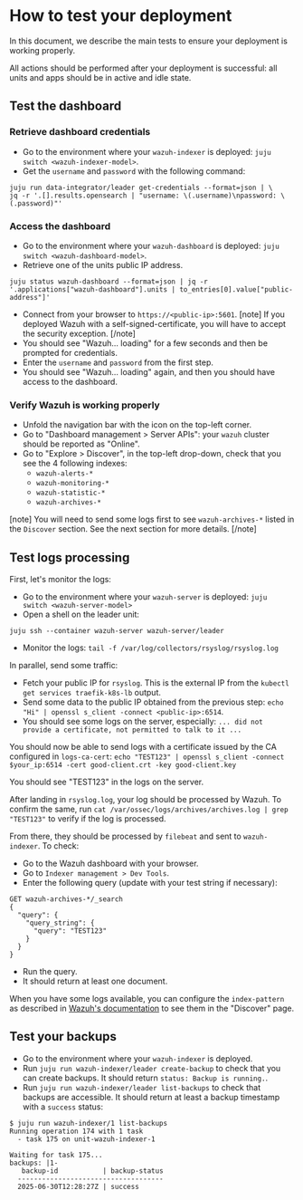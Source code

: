 # How to test your deployment

In this document, we describe the main tests to ensure your deployment is working properly.

All actions should be performed after your deployment is successful: all units and apps should be in active and idle state.

## Test the dashboard

### Retrieve dashboard credentials

- Go to the environment where your `wazuh-indexer` is deployed: `juju switch <wazuh-indexer-model>`.
- Get the `username` and `password` with the following command:

```shell
juju run data-integrator/leader get-credentials --format=json | \
jq -r '.[].results.opensearch | "username: \(.username)\npassword: \(.password)"'
```

### Access the dashboard

- Go to the environment where your `wazuh-dashboard` is deployed: `juju switch <wazuh-dashboard-model>`.
- Retrieve one of the units public IP address.

```
juju status wazuh-dashboard --format=json | jq -r '.applications["wazuh-dashboard"].units | to_entries[0].value["public-address"]'
```

- Connect from your browser to `https://<public-ip>:5601`.
[note]
If you deployed Wazuh with a self-signed-certificate, you will have to accept the security exception.
[/note]
- You should see "Wazuh... loading" for a few seconds and then be prompted for credentials.
- Enter the `username` and `password` from the first step.
- You should see "Wazuh... loading" again, and then you should have access to the dashboard.

### Verify Wazuh is working properly

- Unfold the navigation bar with the icon on the top-left corner.
- Go to "Dashboard management > Server APIs": your `wazuh` cluster should be reported as "Online".
- Go to "Explore > Discover", in the top-left drop-down, check that you see the 4 following indexes:
  - `wazuh-alerts-*`
  - `wazuh-monitoring-*`
  - `wazuh-statistic-*`
  - `wazuh-archives-*` 
  
[note]
You will need to send some logs first to see `wazuh-archives-*` listed in the `Discover` section. See the next section for more details.
[/note]

## Test logs processing

First, let's monitor the logs:

- Go to the environment where your `wazuh-server` is deployed: `juju switch <wazuh-server-model>`
- Open a shell on the leader unit:
```
juju ssh --container wazuh-server wazuh-server/leader
```
- Monitor the logs: `tail -f /var/log/collectors/rsyslog/rsyslog.log`

In parallel, send some traffic:

- Fetch your public IP for `rsyslog`. This is the external IP from the `kubectl get services traefik-k8s-lb` output.
- Send some data to the public IP obtained from the previous step: `echo "Hi" | openssl s_client -connect <public-ip>:6514`.
- You should see some logs on the server, especially: `... did not provide a certificate, not permitted to talk to it ...`

You should now be able to send logs with a certificate issued by the CA configured in `logs-ca-cert`:
`echo "TEST123" | openssl s_client -connect $your_ip:6514 -cert good-client.crt -key good-client.key`

You should see "TEST123" in the logs on the server.

After landing in `rsyslog.log`, your log should be processed by Wazuh. To confirm the same, run `cat /var/ossec/logs/archives/archives.log | grep "TEST123"` to verify if the log is processed.

From there, they should be processed by `filebeat` and sent to `wazuh-indexer`. To check:

- Go to the Wazuh dashboard with your browser.
- Go to `Indexer management > Dev Tools`.
- Enter the following query (update with your test string if necessary): 

```
GET wazuh-archives-*/_search
{
  "query": {
    "query_string": {
      "query": "TEST123"
    }
  }
}
```

- Run the query.
- It should return at least one document.

When you have some logs available, you can configure the `index-pattern` as described in [Wazuh's documentation](https://documentation.wazuh.com/current/user-manual/wazuh-indexer/wazuh-indexer-indices.html#the-wazuharchives-indices) to see them in the "Discover" page.

## Test your backups

- Go to the environment where your `wazuh-indexer` is deployed.
- Run `juju run wazuh-indexer/leader create-backup` to check that you can create backups. It should return `status: Backup is running.`.
- Run `juju run wazuh-indexer/leader list-backups` to check that backups are accessible. It should return at least a backup timestamp with a `success` status:

```text
$ juju run wazuh-indexer/1 list-backups
Running operation 174 with 1 task
  - task 175 on unit-wazuh-indexer-1

Waiting for task 175...
backups: |1-
   backup-id           | backup-status
  ------------------------------------
  2025-06-30T12:28:27Z | success
```

